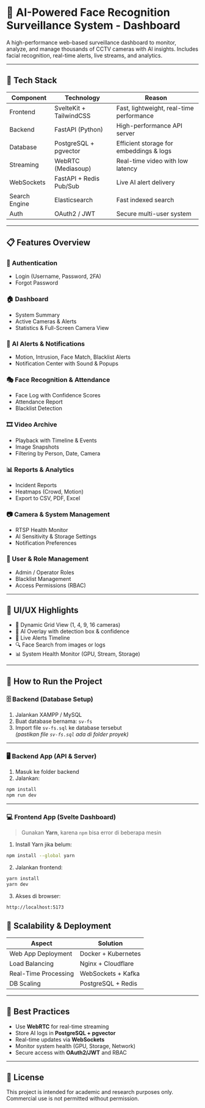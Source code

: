 # 🎥 AI-Powered Face Recognition Surveillance System - Dashboard

A high-performance web-based surveillance dashboard to monitor, analyze, and manage thousands of CCTV cameras with AI insights. Includes facial recognition, real-time alerts, live streams, and analytics.

---

## 🚀 Tech Stack

| Component          | Technology                  | Reason                                     |
|-------------------|-----------------------------|--------------------------------------------|
| Frontend          | SvelteKit + TailwindCSS     | Fast, lightweight, real-time performance   |
| Backend           | FastAPI (Python)            | High-performance API server                |
| Database          | PostgreSQL + pgvector       | Efficient storage for embeddings & logs    |
| Streaming         | WebRTC (Mediasoup)          | Real-time video with low latency           |
| WebSockets        | FastAPI + Redis Pub/Sub     | Live AI alert delivery                     |
| Search Engine     | Elasticsearch               | Fast indexed search                        |
| Auth              | OAuth2 / JWT                | Secure multi-user system                   |

---

## 📋 Features Overview

### 🔐 Authentication
- Login (Username, Password, 2FA)
- Forgot Password

### 🏠 Dashboard
- System Summary
- Active Cameras & Alerts
- Statistics & Full-Screen Camera View

### 📢 AI Alerts & Notifications
- Motion, Intrusion, Face Match, Blacklist Alerts
- Notification Center with Sound & Popups

### 🎭 Face Recognition & Attendance
- Face Log with Confidence Scores
- Attendance Report
- Blacklist Detection

### 🎞️ Video Archive
- Playback with Timeline & Events
- Image Snapshots
- Filtering by Person, Date, Camera

### 📊 Reports & Analytics
- Incident Reports
- Heatmaps (Crowd, Motion)
- Export to CSV, PDF, Excel

### 📷 Camera & System Management
- RTSP Health Monitor
- AI Sensitivity & Storage Settings
- Notification Preferences

### 👥 User & Role Management
- Admin / Operator Roles
- Blacklist Management
- Access Permissions (RBAC)

---

## 📐 UI/UX Highlights

- 🔲 Dynamic Grid View (1, 4, 9, 16 cameras)
- 🎯 AI Overlay with detection box & confidence
- 🔔 Live Alerts Timeline
- 🔍 Face Search from images or logs
- 📊 System Health Monitor (GPU, Stream, Storage)

---

## 🧩 How to Run the Project

### 🗄️ Backend (Database Setup)
1. Jalankan XAMPP / MySQL
2. Buat database bernama: `sv-fs`
3. Import file `sv-fs.sql` ke database tersebut  
   _(pastikan file `sv-fs.sql` ada di folder proyek)_

---

### 🖥️ Backend App (API & Server)
1. Masuk ke folder backend
2. Jalankan:
```bash
npm install
npm run dev
```

---

### 💻 Frontend App (Svelte Dashboard)
> Gunakan **Yarn**, karena `npm` bisa error di beberapa mesin

1. Install Yarn jika belum:
```bash
npm install --global yarn
```

2. Jalankan frontend:
```bash
yarn install
yarn dev
```

3. Akses di browser:
```
http://localhost:5173
```


## 📡 Scalability & Deployment

| Aspect                 | Solution                            |
|------------------------|-------------------------------------|
| Web App Deployment     | Docker + Kubernetes                 |
| Load Balancing         | Nginx + Cloudflare                  |
| Real-Time Processing   | WebSockets + Kafka                  |
| DB Scaling             | PostgreSQL + Redis                  |

---

## 🧠 Best Practices

- Use **WebRTC** for real-time streaming
- Store AI logs in **PostgreSQL + pgvector**
- Real-time updates via **WebSockets**
- Monitor system health (GPU, Storage, Network)
- Secure access with **OAuth2/JWT** and RBAC

---


## 📄 License

This project is intended for academic and research purposes only.  
Commercial use is not permitted without permission.

